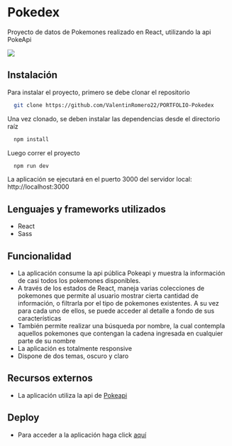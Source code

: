 # Pokedex

Proyecto de datos de Pokemones realizado en React, utilizando la api PokeApi


![](/userflow/userFlow.gif)


## Instalación

Para instalar el proyecto, primero se debe clonar el repositorio

```bash
  git clone https://github.com/ValentinRomero22/PORTFOLIO-Pokedex
```

Una vez clonado, se deben instalar las dependencias desde el directorio raíz
    
```bash
  npm install
```

Luego correr el proyecto

```bash
  npm run dev
```

La aplicación se ejecutará en el puerto 3000 del servidor local: http://localhost:3000


## Lenguajes y frameworks utilizados

* React
* Sass



## Funcionalidad

* La aplicación consume la api pública Pokeapi y muestra la información de casi todos los pokemones disponibles.
* A través de los estados de React, maneja varias colecciones de pokemones que permite al usuario mostrar cierta cantidad de información, o filtrarla por el tipo de pokemones existentes. A su vez para cada uno de ellos, se puede acceder al detalle a fondo de sus características
* También permite realizar una búsqueda por nombre, la cual contempla aquellos pokemones que contengan la cadena ingresada en cualquier parte de su nombre
* La aplicación es totalmente responsive
* Dispone de dos temas, oscuro y claro


## Recursos externos

 - La aplicación utiliza la api de [Pokeapi](https://pokeapi.co/)



## Deploy 

* Para acceder a la aplicación haga click [aquí](https://pokedexvr22.netlify.app)